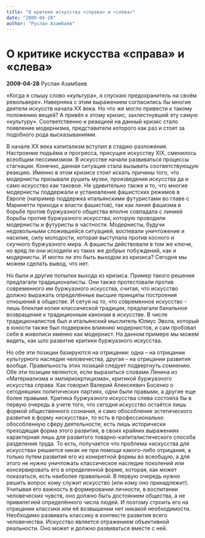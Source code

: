 ```yaml
---
title: "О критике искусства «справа» и «слева»"
date: "2009-04-28"
author: "Руслан Азамбаев"
---
```


# О критике искусства «справа» и «слева»

**2009-04-28** Руслан Азамбаев

«Когда я слышу слово «культура», я спускаю предохранитель на своём револьвере». Наверняка с этим выражением согласились бы многие деятели искусств начала ХХ века. Но что же могло привести к такому положению вещей? А привёл к этому кризис, захлестнувший эту самую «культуру». Соответственно и реакцией на данный кризис стало появление модернизма, представители которого как раз и стоят за подобного рода высказываниями.

В начале ХХ века капитализм вступил в стадию разложения. Настроение подъёма и прогресса, присущее искусству ХІХ, сменилось всеобщим пессимизмом. В искусстве начали развиваться процессы стагнации. Конечно, данная ситуация стала вызывать соответствующую реакцию. Именно в этом кризисе стоит искать причины того, что модернисты призывали рушить музеи, произведения искусства да и само искусство как таковое. Не удивительно также и то, что многие модернисты поддержали и установление фашистских режимов в Европе (например поддержка итальянскими футуристами во главе с Маринетти прихода к власти фашистов), так как линия фашизма в борьбе против буржуазного общества вполне совпадала с линией борьбы против буржуазного искусства, которую проводили модернисты и футуристы в частности. Модернисты, будучи недовольными сложившейся ситуацией, воспевали уничтожение и насилие, силу молодости, которая выступала против косного и скучного буржуазного мира. А фашисты действовали в том же ключе, но вряд ли они исходили из таких же добрых побуждений, как и модернисты. И могло ли это быть выходом из кризиса? Сегодня мы можем сделать вывод, что нет.

Но были и другие попытки выхода из кризиса. Пример такого решения предлагали традиционалисты. Они также протестовали против современного им буржуазного искусства, считая, что искусство должно выражать определённые высшие принципы построения отношений в обществе. И сетуя на то, что современное искусство - лишь блеклая копия классической традиции, предлагали банальное возвращение к традиционным канонам в искусстве. В числе традиционалистов был и итальянский мыслитель Юлиус Эвола, который в юности также был подвержен влиянию модернистов, и сам пробовал себя в живописи именно как модернист. На данном примере мы можем видеть, как шло развитие критики буржуазного искусства.

Но обе эти позиции базируются на отрицании: одна – на отрицании культурного наследия человечества, другая – на отрицании развития вообще. Правильность этих позиций следует подвергнуть сомнению. Обе эти позиции являются, если выразиться словами Ленина из «Материализма и эмпириокртицизма», критикой буржуазного искусства справа. Как говорил Валерий Алексеевич Босенко о сегодняшних политических партиях, одни были правыми, а другие еще более правыми. Критика буржуазного искусства слева состояла бы в первую очередь в учете того, что сегодня искусство остаётся лишь формой общественного сознания, и само обособление эстетического развития в форму «искусства», то есть в профессионально обособленную сферу деятельности, есть лишь исторически преходящая форма этого развития, в своих крайних выражениях характерная лишь для развитого товарно-капиталистического способа разделения труда. То есть, получается что проблема «искусства для искусства» решается никак не при помощи какого-либо отрицания, а только путем развития его из конкретной формы во всеобщую, а для этого не нужно уничтожать классическое наследие поколений или консервировать его в определенной форме, которая, как может показаться, есть наиболее правильной. В первую очередь нужно решить вопрос кому служит искусство (или кому оно принадлежит). Учитывая его важность в формировании личности, в воспитании человеческих чувств, оно должно быть достоянием общества, а не привилегией определённого числа людей. И поэтому строить его на отрицании классики или её возвышении нет никакой необходимости. Необходимо развивать классику в контексте развития всего человечества. Искусство является отражением объективной реальности. Оно может и должно развиваться вместе с ней.